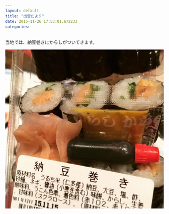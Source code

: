 ```yaml
---
layout: default
title: "出雲だより"
date: 2015-11-26 17:53:01.672233
categories: 
---
```


当地では、納豆巻きにからしがついてきます。

![納豆巻き](/assets/images/201511/11909174_921265884619852_55250309_n.jpg)


